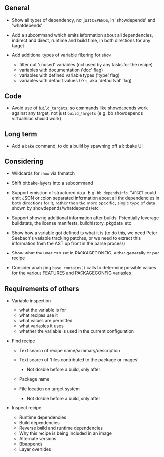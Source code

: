 General
-------

- Show all types of dependency, not just `DEPENDS`, in 'showdepends' and
  'whatdepends'
- Add a subcommand which emits information about all dependencies, indirect
  and direct, runtime and build time, in both directions for any target
- Add additional types of variable filtering for `show`

    - filter out 'unused' variables (not used by any tasks for the recipe)
    - variables with documentation ('doc' flag)
    - variables with defined variable types ('type' flag)
    - variables with default values (??=, aka 'defaultval' flag)

Code
----

- Avoid use of `build_targets`, so commands like showdepends work against any
  target, not just `build_targets` (e.g. bb showdepends virtual/libc should
  work)

Long term
---------

- Add a `bake` command, to do a build by spawning off a bitbake UI

Considering
-----------

- Wildcards for `show` via fnmatch
- Shift bitbake-layers into a subcommand
- Support emission of structured data. E.g. `bb dependsinfo TARGET` could emit
  JSON or colon separated information about all the dependencies in both
  directions for it, rather than the more specific, single type of data shown
  by showdepends/whatdepends/etc
- Support showing additional information after builds. Potentially leverage
  buildstats, the license manifests, buildhistory, pkgdata, etc

- Show how a variable got defined to what it is (to do this, we need Peter
  Seebach's variable tracking patches, or we need to extract this information
  from the AST up front in the parse process)
- Show what the user can set in PACKAGECONFIG, either generally or per recipe
- Consider analyzing `base_contains()` calls to determine possible values for
  the various FEATURES and PACKAGECONFIG variables

Requirements of others
----------------------

- Variable inspection

    - what the variable is for
    - what recipes use it
    - what values are permitted
    - what variables it uses
    - whether the variable is used in the current configuration

- Find recipe

    - Text search of recipe name/summary/description
    - Text search of 'files contributed to the package or images'

        - Not doable before a build, only after

    - Package name
    - File location on target system

        - Not doable before a build, only after

- Inspect recipe

    - Runtime dependencies
    - Build dependencies
    - Reverse build and runtime dependencies
    - Why this recipe is being included in an image
    - Alternate versions
    - Bbappends
    - Layer overrides
